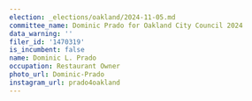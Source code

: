 ```yaml
---
election: _elections/oakland/2024-11-05.md
committee_name: Dominic Prado for Oakland City Council 2024
data_warning: ''
filer_id: '1470319'
is_incumbent: false
name: Dominic L. Prado
occupation: Restaurant Owner
photo_url: Dominic-Prado
instagram_url: prado4oakland
---
```


